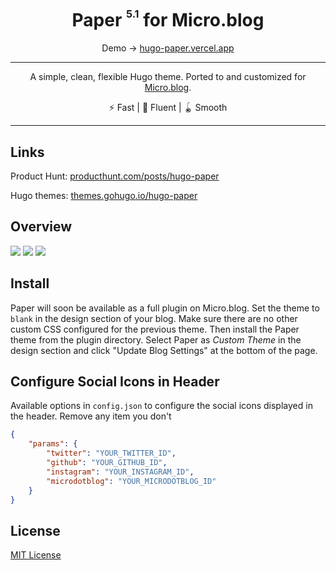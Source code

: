 <div align="center">
<h1>Paper <sup><sup><sub>5.1</sub></sup></sup> for Micro.blog</h1>

Demo → [hugo-paper.vercel.app](https://hugo-paper.vercel.app/)

<hr />

A simple, clean, flexible Hugo theme. Ported to and customized for [Micro.blog](https://amitgawande.com).

⚡️ Fast | 🦋 Fluent | 🪀 Smooth

</div>

---

## Links

Product Hunt: [producthunt.com/posts/hugo-paper](https://www.producthunt.com/posts/hugo-paper)

Hugo themes: [themes.gohugo.io/hugo-paper](https://themes.gohugo.io/hugo-paper/)

## Overview

![](https://raw.githubusercontent.com/nanxiaobei/hugo-paper/master/images/screenshot.png)
![](https://raw.githubusercontent.com/nanxiaobei/hugo-paper/master/images/screenshot_dark.png)
![](https://raw.githubusercontent.com/nanxiaobei/hugo-paper/master/images/screenshot_mobile.png)

## Install

Paper will soon be available as a full plugin on Micro.blog. Set the theme to `blank` in the design section of your blog. Make sure there are no other custom CSS configured for the previous theme. Then install the Paper theme from the plugin directory. Select Paper as *Custom Theme* in the design section and click "Update Blog Settings" at the bottom of the page.

## Configure Social Icons in Header

Available options in `config.json` to configure the social icons displayed in the header. Remove any item you don't 

```json
{
    "params": {
		"twitter": "YOUR_TWITTER_ID",
		"github": "YOUR_GITHUB_ID",
		"instagram": "YOUR_INSTAGRAM_ID",
    	"microdotblog": "YOUR_MICRODOTBLOG_ID"
	}
}
```

## License

[MIT License](https://github.com/nanxiaobei/hugo-paper/blob/master/LICENSE)
